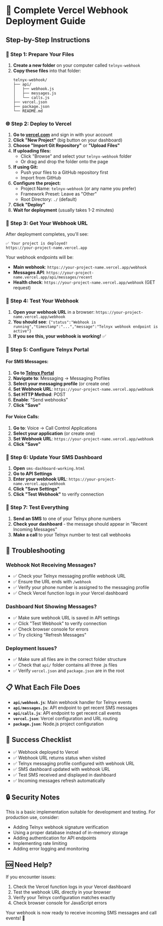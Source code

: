 # 🚀 Complete Vercel Webhook Deployment Guide

## Step-by-Step Instructions

### 📁 Step 1: Prepare Your Files

1. **Create a new folder** on your computer called `telnyx-webhook`
2. **Copy these files** into that folder:
   ```
   telnyx-webhook/
   ├── api/
   │   ├── webhook.js
   │   ├── messages.js
   │   └── calls.js
   ├── vercel.json
   ├── package.json
   └── README.md
   ```

### 🌐 Step 2: Deploy to Vercel

1. **Go to [vercel.com](https://vercel.com)** and sign in with your account
2. **Click "New Project"** (big button on your dashboard)
3. **Choose "Import Git Repository"** or **"Upload Files"**
4. **If uploading files:**
   - Click "Browse" and select your `telnyx-webhook` folder
   - Or drag and drop the folder onto the page
5. **If using Git:**
   - Push your files to a GitHub repository first
   - Import from GitHub
6. **Configure the project:**
   - Project Name: `telnyx-webhook` (or any name you prefer)
   - Framework Preset: Leave as "Other"
   - Root Directory: `./` (default)
7. **Click "Deploy"**
8. **Wait for deployment** (usually takes 1-2 minutes)

### 🔗 Step 3: Get Your Webhook URL

After deployment completes, you'll see:
```
✅ Your project is deployed!
https://your-project-name.vercel.app
```

Your webhook endpoints will be:
- **Main webhook**: `https://your-project-name.vercel.app/webhook`
- **Messages API**: `https://your-project-name.vercel.app/api/messages/recent`
- **Health check**: `https://your-project-name.vercel.app/webhook` (GET request)

### 🧪 Step 4: Test Your Webhook

1. **Open your webhook URL** in a browser: `https://your-project-name.vercel.app/webhook`
2. **You should see**: `{"status":"Webhook is running","timestamp":"...","message":"Telnyx webhook endpoint is active"}`
3. **If you see this, your webhook is working!** ✅

### 📱 Step 5: Configure Telnyx Portal

#### For SMS Messages:
1. **Go to [Telnyx Portal](https://portal.telnyx.com)**
2. **Navigate to**: Messaging → Messaging Profiles
3. **Select your messaging profile** (or create one)
4. **Set Webhook URL**: `https://your-project-name.vercel.app/webhook`
5. **Set HTTP Method**: POST
6. **Enable**: "Send webhooks"
7. **Click "Save"**

#### For Voice Calls:
1. **Go to**: Voice → Call Control Applications
2. **Select your application** (or create one)
3. **Set Webhook URL**: `https://your-project-name.vercel.app/webhook`
4. **Click "Save"**

### 🎯 Step 6: Update Your SMS Dashboard

1. **Open** `sms-dashboard-working.html`
2. **Go to API Settings**
3. **Enter your webhook URL**: `https://your-project-name.vercel.app/webhook`
4. **Click "Save Settings"**
5. **Click "Test Webhook"** to verify connection

### 🧪 Step 7: Test Everything

1. **Send an SMS** to one of your Telnyx phone numbers
2. **Check your dashboard** - the message should appear in "Recent Incoming Messages"
3. **Make a call** to your Telnyx number to test call webhooks

## 🔧 Troubleshooting

### Webhook Not Receiving Messages?
- ✅ Check your Telnyx messaging profile webhook URL
- ✅ Ensure the URL ends with `/webhook`
- ✅ Verify your phone number is assigned to the messaging profile
- ✅ Check Vercel function logs in your Vercel dashboard

### Dashboard Not Showing Messages?
- ✅ Make sure webhook URL is saved in API settings
- ✅ Click "Test Webhook" to verify connection
- ✅ Check browser console for errors
- ✅ Try clicking "Refresh Messages"

### Deployment Issues?
- ✅ Make sure all files are in the correct folder structure
- ✅ Check that `api/` folder contains all three .js files
- ✅ Verify `vercel.json` and `package.json` are in the root

## 📋 What Each File Does

- **`api/webhook.js`**: Main webhook handler for Telnyx events
- **`api/messages.js`**: API endpoint to get recent SMS messages
- **`api/calls.js`**: API endpoint to get recent call events
- **`vercel.json`**: Vercel configuration and URL routing
- **`package.json`**: Node.js project configuration

## 🎉 Success Checklist

- ✅ Webhook deployed to Vercel
- ✅ Webhook URL returns status when visited
- ✅ Telnyx messaging profile configured with webhook URL
- ✅ SMS dashboard updated with webhook URL
- ✅ Test SMS received and displayed in dashboard
- ✅ Incoming messages refresh automatically

## 🔒 Security Notes

This is a basic implementation suitable for development and testing. For production use, consider:

- Adding Telnyx webhook signature verification
- Using a proper database instead of in-memory storage
- Adding authentication for API endpoints
- Implementing rate limiting
- Adding error logging and monitoring

## 🆘 Need Help?

If you encounter issues:
1. Check the Vercel function logs in your Vercel dashboard
2. Test the webhook URL directly in your browser
3. Verify your Telnyx configuration matches exactly
4. Check browser console for JavaScript errors

Your webhook is now ready to receive incoming SMS messages and call events! 🎉